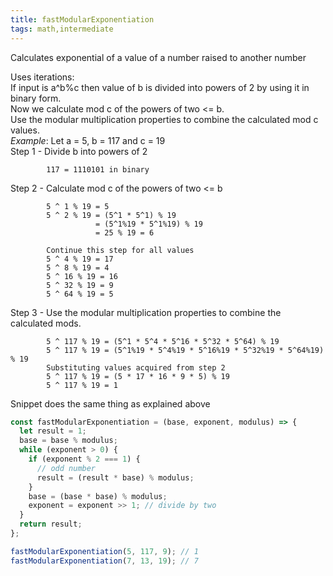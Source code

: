 ```yaml
---
title: fastModularExponentiation
tags: math,intermediate
---
```


Calculates exponential of a value of a number raised to another number

Uses iterations:<br>
If input is a^b%c then value of b is divided into powers of 2 by using it in binary form.<br>
Now we calculate mod c of the powers of two <= b.<br>
Use the modular multiplication properties to combine the calculated mod c values.<br>
_Example_:
Let a = 5, b = 117 and c = 19<br>
Step 1 - Divide b into powers of 2

```
		117 = 1110101 in binary
```

Step 2 - Calculate mod c of the powers of two <= b

```
		5 ^ 1 % 19 = 5
		5 ^ 2 % 19 = (5^1 * 5^1) % 19
				   = (5^1%19 * 5^1%19) % 19
				   = 25 % 19 = 6

		Continue this step for all values
		5 ^ 4 % 19 = 17
		5 ^ 8 % 19 = 4
		5 ^ 16 % 19 = 16
		5 ^ 32 % 19 = 9
		5 ^ 64 % 19 = 5
```

Step 3 - Use the modular multiplication properties to combine the calculated mods.

```
		5 ^ 117 % 19 = (5^1 * 5^4 * 5^16 * 5^32 * 5^64) % 19
		5 ^ 117 % 19 = (5^1%19 * 5^4%19 * 5^16%19 * 5^32%19 * 5^64%19) % 19
		Substituting values acquired from step 2
		5 ^ 117 % 19 = (5 * 17 * 16 * 9 * 5) % 19
		5 ^ 117 % 19 = 1
```

Snippet does the same thing as explained above

```js
const fastModularExponentiation = (base, exponent, modulus) => {
  let result = 1;
  base = base % modulus;
  while (exponent > 0) {
    if (exponent % 2 === 1) {
      // odd number
      result = (result * base) % modulus;
    }
    base = (base * base) % modulus;
    exponent = exponent >> 1; // divide by two
  }
  return result;
};
```

```js
fastModularExponentiation(5, 117, 9); // 1
fastModularExponentiation(7, 13, 19); // 7
```